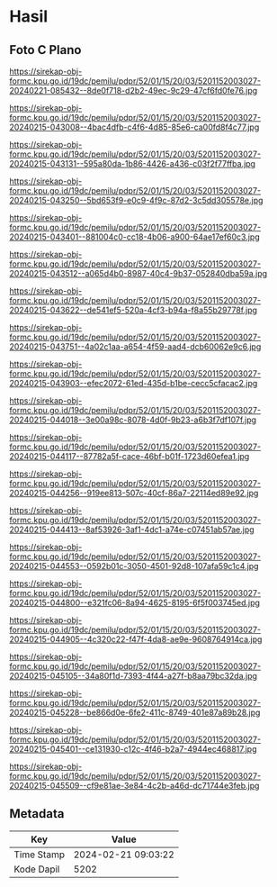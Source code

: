 # Hasil

## Foto C Plano

https://sirekap-obj-formc.kpu.go.id/19dc/pemilu/pdpr/52/01/15/20/03/5201152003027-20240221-085432--8de0f718-d2b2-49ec-9c29-47cf6fd0fe76.jpg

https://sirekap-obj-formc.kpu.go.id/19dc/pemilu/pdpr/52/01/15/20/03/5201152003027-20240215-043008--4bac4dfb-c4f6-4d85-85e6-ca00fd8f4c77.jpg

https://sirekap-obj-formc.kpu.go.id/19dc/pemilu/pdpr/52/01/15/20/03/5201152003027-20240215-043131--595a80da-1b86-4426-a436-c03f2f77ffba.jpg

https://sirekap-obj-formc.kpu.go.id/19dc/pemilu/pdpr/52/01/15/20/03/5201152003027-20240215-043250--5bd653f9-e0c9-4f9c-87d2-3c5dd305578e.jpg

https://sirekap-obj-formc.kpu.go.id/19dc/pemilu/pdpr/52/01/15/20/03/5201152003027-20240215-043401--881004c0-cc18-4b06-a900-64ae17ef60c3.jpg

https://sirekap-obj-formc.kpu.go.id/19dc/pemilu/pdpr/52/01/15/20/03/5201152003027-20240215-043512--a065d4b0-8987-40c4-9b37-052840dba59a.jpg

https://sirekap-obj-formc.kpu.go.id/19dc/pemilu/pdpr/52/01/15/20/03/5201152003027-20240215-043622--de541ef5-520a-4cf3-b94a-f8a55b29778f.jpg

https://sirekap-obj-formc.kpu.go.id/19dc/pemilu/pdpr/52/01/15/20/03/5201152003027-20240215-043751--4a02c1aa-a654-4f59-aad4-dcb60062e9c6.jpg

https://sirekap-obj-formc.kpu.go.id/19dc/pemilu/pdpr/52/01/15/20/03/5201152003027-20240215-043903--efec2072-61ed-435d-b1be-cecc5cfacac2.jpg

https://sirekap-obj-formc.kpu.go.id/19dc/pemilu/pdpr/52/01/15/20/03/5201152003027-20240215-044018--3e00a98c-8078-4d0f-9b23-a6b3f7df107f.jpg

https://sirekap-obj-formc.kpu.go.id/19dc/pemilu/pdpr/52/01/15/20/03/5201152003027-20240215-044117--87782a5f-cace-46bf-b01f-1723d60efea1.jpg

https://sirekap-obj-formc.kpu.go.id/19dc/pemilu/pdpr/52/01/15/20/03/5201152003027-20240215-044256--919ee813-507c-40cf-86a7-22114ed89e92.jpg

https://sirekap-obj-formc.kpu.go.id/19dc/pemilu/pdpr/52/01/15/20/03/5201152003027-20240215-044413--8af53926-3af1-4dc1-a74e-c07451ab57ae.jpg

https://sirekap-obj-formc.kpu.go.id/19dc/pemilu/pdpr/52/01/15/20/03/5201152003027-20240215-044553--0592b01c-3050-4501-92d8-107afa59c1c4.jpg

https://sirekap-obj-formc.kpu.go.id/19dc/pemilu/pdpr/52/01/15/20/03/5201152003027-20240215-044800--e321fc06-8a94-4625-8195-6f5f003745ed.jpg

https://sirekap-obj-formc.kpu.go.id/19dc/pemilu/pdpr/52/01/15/20/03/5201152003027-20240215-044905--4c320c22-f47f-4da8-ae9e-9608764914ca.jpg

https://sirekap-obj-formc.kpu.go.id/19dc/pemilu/pdpr/52/01/15/20/03/5201152003027-20240215-045105--34a80f1d-7393-4f44-a27f-b8aa79bc32da.jpg

https://sirekap-obj-formc.kpu.go.id/19dc/pemilu/pdpr/52/01/15/20/03/5201152003027-20240215-045228--be866d0e-6fe2-411c-8749-401e87a89b28.jpg

https://sirekap-obj-formc.kpu.go.id/19dc/pemilu/pdpr/52/01/15/20/03/5201152003027-20240215-045401--ce131930-c12c-4f46-b2a7-4944ec468817.jpg

https://sirekap-obj-formc.kpu.go.id/19dc/pemilu/pdpr/52/01/15/20/03/5201152003027-20240215-045509--cf9e81ae-3e84-4c2b-a46d-dc71744e3feb.jpg


## Metadata

| Key        | Value               |
| ---------- | ------------------- |
| Time Stamp | 2024-02-21 09:03:22 |
| Kode Dapil | 5202                |



